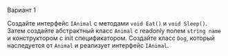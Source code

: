 Вариант 1

Создайте интерфейс `IAnimal` с методами `void Eat()` и `void Sleep()`. Затем создайте абстрактный класс `Animal` с readonly полем `string name` и конструктором с init спецификатором. 
Создайте класс `Dog`, который наследуется от `Animal` и реализует интерфейс `IAnimal`.
